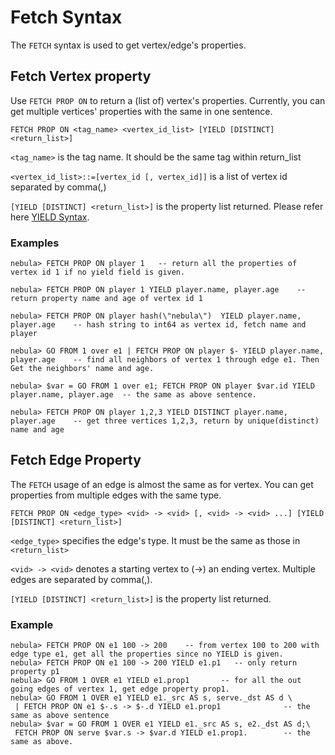 # Fetch Syntax

The `FETCH` syntax is used to get vertex/edge's properties.

## Fetch Vertex property

Use `FETCH PROP ON` to return a (list of) vertex's properties. Currently, you can get multiple vertices' properties with the same in one sentence.  

```
FETCH PROP ON <tag_name> <vertex_id_list> [YIELD [DISTINCT] <return_list>]
```

`<tag_name>` is the tag name. It should be the same tag within return_list

`<vertex_id_list>::=[vertex_id [, vertex_id]]` is a list of vertex id separated by comma(,)

`[YIELD [DISTINCT] <return_list>]` is the property list returned. Please refer here [YIELD Syntax](yield-syntax.md).

### Examples

```
nebula> FETCH PROP ON player 1   -- return all the properties of vertex id 1 if no yield field is given.

nebula> FETCH PROP ON player 1 YIELD player.name, player.age    -- return property name and age of vertex id 1

nebula> FETCH PROP ON player hash(\"nebula\")  YIELD player.name, player.age    -- hash string to int64 as vertex id, fetch name and player

nebula> GO FROM 1 over e1 | FETCH PROP ON player $- YIELD player.name, player.age    -- find all neighbors of vertex 1 through edge e1. Then Get the neighbors' name and age.

nebula> $var = GO FROM 1 over e1; FETCH PROP ON player $var.id YIELD player.name, player.age  -- the same as above sentence.

nebula> FETCH PROP ON player 1,2,3 YIELD DISTINCT player.name, player.age    -- get three vertices 1,2,3, return by unique(distinct) name and age
```

## Fetch Edge Property

The `FETCH` usage of an edge is almost the same as for vertex.
You can get properties from multiple edges with the same type.

```
FETCH PROP ON <edge_type> <vid> -> <vid> [, <vid> -> <vid> ...] [YIELD [DISTINCT] <return_list>]
```

`<edge_type>` specifies the edge's type. It must be the same as those in `<return_list>`

`<vid> -> <vid>` denotes a starting vertex to (->) an ending vertex. Multiple edges are separated by comma(,).

`[YIELD [DISTINCT] <return_list>]` is the property list returned. 


### Example

```
nebula> FETCH PROP ON e1 100 -> 200    -- from vertex 100 to 200 with edge type e1, get all the properties since no YIELD is given.
nebula> FETCH PROP ON e1 100 -> 200 YIELD e1.p1   -- only return property p1 
nebula> GO FROM 1 OVER e1 YIELD e1.prop1       -- for all the out going edges of vertex 1, get edge property prop1.
nebula> GO FROM 1 OVER e1 YIELD e1._src AS s, serve._dst AS d \
 | FETCH PROP ON e1 $-.s -> $-.d YIELD e1.prop1              -- the same as above sentence
nebula> $var = GO FROM 1 OVER e1 YIELD e1._src AS s, e2._dst AS d;\
 FETCH PROP ON serve $var.s -> $var.d YIELD e1.prop1.        -- the same as above.
```
